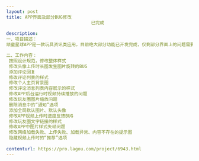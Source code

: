 ```yaml
---                
layout: post       
title: APP界面及部分BUG修改
                                已完成
           
description: 
一、项目描述：
顽童星球APP是一款玩具资讯类应用，目前绝大部分功能已开发完成，仅剩部分界面上的问题需要修改（整体界面设计重新修改过），由于公司人手不足，所以需要一名经验丰富的安卓开发工程师来协助修改！

二、工作内容：
￼按照设计规范，修改整体样式
￼修改头像上传时长图发生图片旋转的BUG
￼添加评论回复
￼修改评论列表的样式
￼修改个人主页背景图
￼修改评论消息列表内容展示的样式
￼修改APP后台运行时视频持续播放的问题
￼修改玩友圈图片缩放问题
￼删除消息中的“通知”选项
￼添加全局默认图片、默认头像
￼修改APP视频上传时进度反馈BUG
￼修改玩友圈文字链接的样式
￼修改APP中图片样式失帧问题
￼修改网络加载失败、上传失败、加载异常、内容不存在的提示图
￼隐藏视频上传时的“推荐”选项
     
contenturl: https://pro.lagou.com/project/6943.html      
---                 
```

